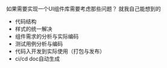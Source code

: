 如果需要实现一个UI组件库需要考虑那些问题？ 就我自己能想到的

- 代码结构
- 样式的统一解决
- 组件需求的分析与实际编码
- 测试用例分析与编码
- 代码入开发到实际使用（打包与发布）
- ci/cd doc自动生成